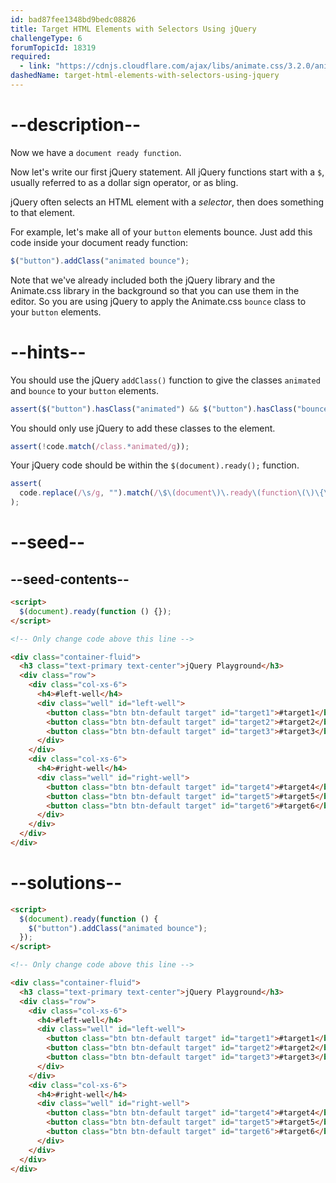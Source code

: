 ```yaml
---
id: bad87fee1348bd9bedc08826
title: Target HTML Elements with Selectors Using jQuery
challengeType: 6
forumTopicId: 18319
required:
  - link: "https://cdnjs.cloudflare.com/ajax/libs/animate.css/3.2.0/animate.css"
dashedName: target-html-elements-with-selectors-using-jquery
---
```


# --description--

Now we have a `document ready function`.

Now let's write our first jQuery statement. All jQuery functions start with a `$`, usually referred to as a dollar sign operator, or as bling.

jQuery often selects an HTML element with a <dfn>selector</dfn>, then does something to that element.

For example, let's make all of your `button` elements bounce. Just add this code inside your document ready function:

```js
$("button").addClass("animated bounce");
```

Note that we've already included both the jQuery library and the Animate.css library in the background so that you can use them in the editor. So you are using jQuery to apply the Animate.css `bounce` class to your `button` elements.

# --hints--

You should use the jQuery `addClass()` function to give the classes `animated` and `bounce` to your `button` elements.

```js
assert($("button").hasClass("animated") && $("button").hasClass("bounce"));
```

You should only use jQuery to add these classes to the element.

```js
assert(!code.match(/class.*animated/g));
```

Your jQuery code should be within the `$(document).ready();` function.

```js
assert(
  code.replace(/\s/g, "").match(/\$\(document\)\.ready\(function\(\)\{\$/g)
);
```

# --seed--

## --seed-contents--

```html
<script>
  $(document).ready(function () {});
</script>

<!-- Only change code above this line -->

<div class="container-fluid">
  <h3 class="text-primary text-center">jQuery Playground</h3>
  <div class="row">
    <div class="col-xs-6">
      <h4>#left-well</h4>
      <div class="well" id="left-well">
        <button class="btn btn-default target" id="target1">#target1</button>
        <button class="btn btn-default target" id="target2">#target2</button>
        <button class="btn btn-default target" id="target3">#target3</button>
      </div>
    </div>
    <div class="col-xs-6">
      <h4>#right-well</h4>
      <div class="well" id="right-well">
        <button class="btn btn-default target" id="target4">#target4</button>
        <button class="btn btn-default target" id="target5">#target5</button>
        <button class="btn btn-default target" id="target6">#target6</button>
      </div>
    </div>
  </div>
</div>
```

# --solutions--

```html
<script>
  $(document).ready(function () {
    $("button").addClass("animated bounce");
  });
</script>

<!-- Only change code above this line -->

<div class="container-fluid">
  <h3 class="text-primary text-center">jQuery Playground</h3>
  <div class="row">
    <div class="col-xs-6">
      <h4>#left-well</h4>
      <div class="well" id="left-well">
        <button class="btn btn-default target" id="target1">#target1</button>
        <button class="btn btn-default target" id="target2">#target2</button>
        <button class="btn btn-default target" id="target3">#target3</button>
      </div>
    </div>
    <div class="col-xs-6">
      <h4>#right-well</h4>
      <div class="well" id="right-well">
        <button class="btn btn-default target" id="target4">#target4</button>
        <button class="btn btn-default target" id="target5">#target5</button>
        <button class="btn btn-default target" id="target6">#target6</button>
      </div>
    </div>
  </div>
</div>
```
